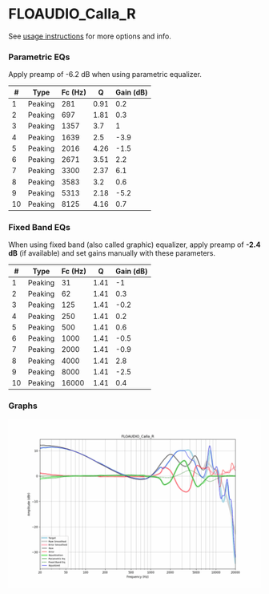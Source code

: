 # FLOAUDIO_Calla_R
See [usage instructions](https://github.com/jaakkopasanen/AutoEq#usage) for more options and info.

### Parametric EQs
Apply preamp of -6.2 dB when using parametric equalizer.

|   # | Type    |   Fc (Hz) |    Q |   Gain (dB) |
|-----|---------|-----------|------|-------------|
|   1 | Peaking |       281 | 0.91 |         0.2 |
|   2 | Peaking |       697 | 1.81 |         0.3 |
|   3 | Peaking |      1357 | 3.7  |         1   |
|   4 | Peaking |      1639 | 2.5  |        -3.9 |
|   5 | Peaking |      2016 | 4.26 |        -1.5 |
|   6 | Peaking |      2671 | 3.51 |         2.2 |
|   7 | Peaking |      3300 | 2.37 |         6.1 |
|   8 | Peaking |      3583 | 3.2  |         0.6 |
|   9 | Peaking |      5313 | 2.18 |        -5.2 |
|  10 | Peaking |      8125 | 4.16 |         0.7 |

### Fixed Band EQs
When using fixed band (also called graphic) equalizer, apply preamp of **-2.4 dB** (if available) and set gains manually with these parameters.

|   # | Type    |   Fc (Hz) |    Q |   Gain (dB) |
|-----|---------|-----------|------|-------------|
|   1 | Peaking |        31 | 1.41 |        -1   |
|   2 | Peaking |        62 | 1.41 |         0.3 |
|   3 | Peaking |       125 | 1.41 |        -0.2 |
|   4 | Peaking |       250 | 1.41 |         0.2 |
|   5 | Peaking |       500 | 1.41 |         0.6 |
|   6 | Peaking |      1000 | 1.41 |        -0.5 |
|   7 | Peaking |      2000 | 1.41 |        -0.9 |
|   8 | Peaking |      4000 | 1.41 |         2.8 |
|   9 | Peaking |      8000 | 1.41 |        -2.5 |
|  10 | Peaking |     16000 | 1.41 |         0.4 |

### Graphs
![](./FLOAUDIO_Calla_R.png)
